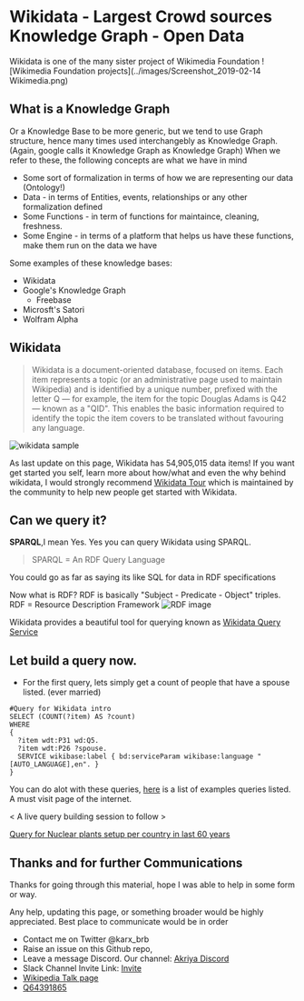 # Wikidata - Largest Crowd sources Knowledge Graph - Open Data
Wikidata is one of the many sister project of Wikimedia Foundation
![Wikimedia Foundation projects](../images/Screenshot_2019-02-14 Wikimedia.png)

## What is a Knowledge Graph 
Or a Knowledge Base to be more generic, but we tend to use Graph structure, hence many times used interchangebly as Knowledge Graph.
(Again, google calls it Knowledge Graph as Knowledge Graph)
When we refer to these, the following concepts are what we have in mind
* Some sort of formalization in terms of how we are representing our data (Ontology!)
* Data - in terms of Entities, events, relationships or any other formalization defined 
* Some Functions - in term of functions for maintaince, cleaning, freshness.
* Some Engine - in terms of a platform that helps us have these functions, make them run on the data we have


Some examples of these knowledge bases:
* Wikidata
* Google's Knowledge Graph
    * Freebase
* Microsft's Satori
* Wolfram Alpha


## Wikidata
> Wikidata is a document-oriented database, focused on items. Each item represents a topic (or an administrative page used to maintain Wikipedia) and is identified by a unique number, prefixed with the letter Q — for example, the item for the topic Douglas Adams is Q42 — known as a "QID". This enables the basic information required to identify the topic the item covers to be translated without favouring any language.

![wikidata sample](https://upload.wikimedia.org/wikipedia/commons/thumb/a/ae/Datamodel_in_Wikidata.svg/484px-Datamodel_in_Wikidata.svg.png)


As last update on this page, Wikidata has 54,905,015 data items!
If you want get started you self, learn more about how/what and even the why behind wikidata, I would strongly recommend [Wikidata Tour](https://www.wikidata.org/wiki/Wikidata:Tours) which is maintained by the community to help new people get started with Wikidata.


## Can we query it?
__SPARQL__,I mean Yes.
Yes you can query Wikidata using SPARQL. 

> SPARQL = An RDF Query Language

You could go as far as saying its like SQL for data in RDF specifications

Now what is RDF?
RDF is basically "Subject - Predicate - Object" triples.
RDF = Resource Description Framework
![RDF image](https://www.w3.org/2018/09/rdf-data-viz/test-ontology-visualization.svg)

Wikidata provides a beautiful tool for querying known as [Wikidata Query Service](https://query.wikidata.org/)

## Let build a query now.

* For the first query, lets simply get a count of people that have a spouse listed. (ever married)

```
#Query for Wikidata intro
SELECT (COUNT(?item) AS ?count) 
WHERE 
{
  ?item wdt:P31 wd:Q5.
  ?item wdt:P26 ?spouse.
  SERVICE wikibase:label { bd:serviceParam wikibase:language "[AUTO_LANGUAGE],en". }
} 
```

You can do alot with these queries, [here](https://www.wikidata.org/wiki/Wikidata:SPARQL_query_service/queries/examples) is a list of examples queries listed. A must visit page of the internet.

\< A live query building session to follow \>

[Query for Nuclear plants setup per country in last 60 years](https://query.wikidata.org/#%23defaultView%3ABarChart%0ASELECT%20%3FyearLabel%20%28COUNT%28%3Fcountry%29%20AS%20%3Fcount%29%20%28SAMPLE%28%3FcLabel%29%20AS%20%3FcLabel%29%20WHERE%20%7B%0A%20%20%3Fyear%20wdt%3AP31%20wd%3AQ577%3B%0A%20%20%20%20wdt%3AP156%2Fwdt%3AP585%20%3Fnext_year_point%3B%0A%20%20%20%20wdt%3AP585%20%3Fyear_point.%0A%20%20FILTER%28%221950-01-01%22%5E%5Exsd%3AdateTime%20%3C%3D%20%3Fyear_point%20%26%26%20%3Fyear_point%20%3C%20%222000-01-01%22%5E%5Exsd%3AdateTime%29.%0A%20%20OPTIONAL%20%7B%20%3Fobject%20%28wdt%3AP31%2Fwdt%3AP279%2A%29%20wd%3AQ134447.%0A%20%20%3Fobject%20wdt%3AP571%20%3F_inception.%0A%20%20%3Fobject%20wdt%3AP17%20%3Fcountry.%0A%20%20%3Fcountry%20rdfs%3Alabel%20%3FcountryLabel.%20FILTER%28%28LANG%28%3FcountryLabel%29%29%20%3D%20%22en%22%29%0A%20%20FILTER%28%3Fyear_point%20%3C%3D%20%3F_inception%20%26%26%20%3F_inception%20%3C%20%3Fnext_year_point%29%0A%20%20%7D%0A%20%20BIND%28IF%28BOUND%28%3Fcountry%29%2C%3FcountryLabel%2C%22none%22%29%20AS%20%3FcLabel%29%0A%20%20SERVICE%20wikibase%3Alabel%20%7B%20bd%3AserviceParam%20wikibase%3Alanguage%20%22%5BAUTO_LANGUAGE%5D%2Cen%22%20%7D%0A%7D%20GROUP%20BY%20%3FyearLabel%20%3Fcountry%0AORDER%20BY%20%3FyearLabel)





## Thanks and for further Communications
Thanks for going through this material, hope I was able to help in some form or way.

Any help, updating this page, or something broader would be highly appreciated.
Best place to communicate would be in order
* Contact me on Twitter @karx_brb
* Raise an issue on this Github repo, 
* Leave a message Discord. Our channel: [Akriya Discord](https://discord.gg/Ud5TuCr)
* Slack Channel Invite Link: [Invite](https://join.slack.com/t/akriya/shared_invite/enQtNDMwOTM2NjExMzQ0LTZmODYzZDUyNDYyMjhhNmNhMzk2MzVjY2NmZGM0YjNkYzViZTJjMDc2Nzg4MTA5NjAzOTQ1ZWZhMDc0OWI3OGU) 
* [Wikipedia Talk page](https://en.wikipedia.org/wiki/User_talk:Kaaro01)
* [Q64391865](https://www.wikidata.org/wiki/Q64391865)
